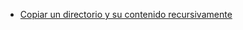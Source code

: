 - [Copiar un directorio y su contenido recursivamente](https://github.com/ronald0009/Leeme/blob/master/cmd001.bat)
